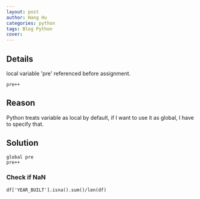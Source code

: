 ```yaml
---
layout: post
author: Hang Hu
categories: python
tags: Blog Python 
cover: 
---
```

## Details

local variable 'pre' referenced before assignment.

```
pre++
```


## Reason




Python treats variable as local by default, if I want to use it as global, I have to specify that.


## Solution


```
global pre
pre++
```


### Check if NaN


```
df['YEAR_BUILT'].isna().sum()/len(df)
```
